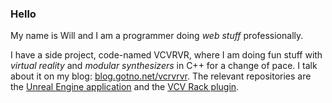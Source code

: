 ### Hello

My name is Will and I am a programmer doing _web stuff_ professionally.

I have a side project, code-named VCVRVR, where I am doing fun stuff with *virtual reality* and *modular synthesizers* in C++ for a change of pace. I talk about it on my blog: [blog.gotno.net/vcrvrvr](https://blog.gotno.net/vcvrvr). The relevant repositories are the [Unreal Engine application](https://github.com/gotno/racksim) and the [VCV Rack plugin](https://github.com/gotno/gtnosft).
